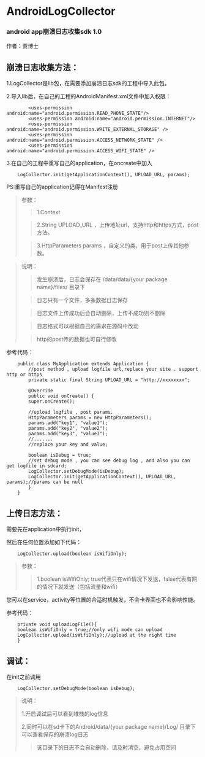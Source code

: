 AndroidLogCollector
===================
### android app崩溃日志收集sdk 1.0

作者：贾博士

## 崩溃日志收集方法：

1.LogCollector是lib包，在需要添加崩溃日志sdk的工程中导入此包。

2.导入lib后，在自己的工程的AndroidManifest.xml文件中加入权限：

			<uses-permission android:name="android.permission.READ_PHONE_STATE"/>
			<uses-permission android:name="android.permission.INTERNET"/>
			<uses-permission android:name="android.permission.WRITE_EXTERNAL_STORAGE" />
			<uses-permission android:name="android.permission.ACCESS_NETWORK_STATE" />
			<uses-permission android:name="android.permission.ACCESS_WIFI_STATE" />


3.在自己的工程中重写自己的application，在oncreate中加入

		LogCollector.init(getApplicationContext(), UPLOAD_URL, params);
		
PS:重写自己的application记得在Manifest注册

>参数：
>
>>1.Context
>
>>2.String UPLOAD_URL ，上传地址url，支持http和https方式，post方法。
>
>>3.HttpParameters params ，自定义的类，用于post上传其他参数。



>
>说明：
>
>>发生崩溃后，日志会保存在 /data/data/{your package name}/files/  目录下
>
>>日志只有一个文件，多条数据日志保存
>
>>日志文件上传成功后会自动删除，上传不成功则不删除
>
>>日志格式可以根据自己的需求在源码中改动
>
>>http的post传的数据也可自行修改
>

参考代码：

		public class MyApplication extends Application {
			//post method , upload logfile url,replace your site . support http or https
			private static final String UPLOAD_URL = "http://xxxxxxxx";
		
			@Override
			public void onCreate() {
			super.onCreate();

			//upload logfile , post params.
			HttpParameters params = new HttpParameters();
			params.add("key1", "value1");
			params.add("key2", "value2");
			params.add("key3", "value3");
			//.......
			//replace your key and value;

			boolean isDebug = true;
			//set debug mode , you can see debug log , and also you can get logfile in sdcard;
			LogCollector.setDebugMode(isDebug);
			LogCollector.init(getApplicationContext(), UPLOAD_URL, params);//params can be null
			}
		}
		
## 上传日志方法：

需要先在application中执行init，

然后在任何位置添加如下代码：

		LogCollector.upload(boolean isWifiOnly);
 

>参数：
>
>>1.boolean isWifiOnly; true代表只在wifi情况下发送，false代表有网的情况下就发送（包括流量和wifi）

您可以在service，activity等位置的合适时机触发，不会卡界面也不会影响性能。

参考代码：

		private void uploadLogFile(){
		boolean isWifiOnly = true;//only wifi mode can upload
		LogCollector.upload(isWifiOnly);//upload at the right time
		}

## 调试：

在init之前调用

		LogCollector.setDebugMode(boolean isDebug);
		
>说明：
>
>1.开启调试后可以看到堆栈的log信息
>
>2.同时可以在sd卡下的Android/data/{your package name}/Log/ 目录下可以查看保存的崩溃log日志
>
>>该目录下的日志不会自动删除，请及时清空，避免占用空间
>